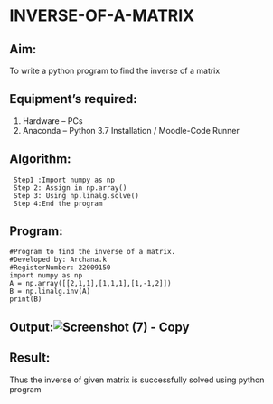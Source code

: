 # INVERSE-OF-A-MATRIX
## Aim:
To write a python program to find the inverse of a matrix
## Equipment’s required:
1. 	Hardware – PCs
2. 	Anaconda – Python 3.7 Installation / Moodle-Code Runner

## Algorithm:
```
 Step1 :Import numpy as np
 Step 2: Assign in np.array()
 Step 3: Using np.linalg.solve()
 Step 4:End the program
```
## Program:
```
#Program to find the inverse of a matrix.
#Developed by: Archana.k
#RegisterNumber: 22009150
import numpy as np
A = np.array([[2,1,1],[1,1,1],[1,-1,2]])
B = np.linalg.inv(A)
print(B)
```
## Output:![Screenshot (7) - Copy](https://user-images.githubusercontent.com/118708624/209432406-34c7dc1c-128e-462d-9fc6-d6a2e812e11b.png)



## Result:
Thus the inverse of given matrix is successfully solved using python program

